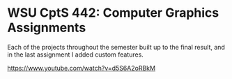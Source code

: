 # WSU CptS 442: Computer Graphics Assignments

Each of the projects throughout the semester built up to the final result, and in the last assignment I added custom features.

https://www.youtube.com/watch?v=d5S6A2oRBkM
